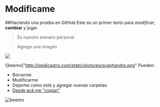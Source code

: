 # Modificame
##Haciendo una prueba en GitHub
Este es un primer texto para *modificar*, **cambiar** y jugar.

> Es nuestro arenero personal


>Agrego una imagen


![](http://joedicastro.com/static/pictures/scaphandre.png)

![beemo]"http://joedicastro.com/static/pictures/scaphandre.png"
Pueden:

- Borrarme
- Modificarme
- Dejarme como está y agregar nuevas carpetas
- [Desde acá me "copian"](https://github.com/acercadelaeducacion/GitHub-Para-Todos/fork)

![beemo](http://media.giphy.com/media/Uoyf084JYOblK/giphy.gif "Este texto aparece cuando el mouse está sobre la imagen")

